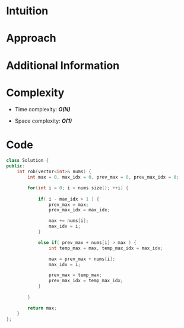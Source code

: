 # Intuition

# Approach

# Additional Information

# Complexity
- Time complexity: ***O(N)***
<!-- Add your time complexity here, e.g. $$O(n)$$ -->

- Space complexity: ***O(1)***
<!-- Add your space complexity here, e.g. $$O(n)$$ -->

# Code
```cpp
class Solution {
public:
    int rob(vector<int>& nums) {
        int max = 0, max_idx = 0, prev_max = 0, prev_max_idx = 0;

        for(int i = 0; i < nums.size(); ++i) {
            
            if( i - max_idx > 1 ) {
                prev_max = max;
                prev_max_idx = max_idx;

                max += nums[i];
                max_idx = i;
            }

            else if( prev_max + nums[i] > max ) {
                int temp_max = max, temp_max_idx = max_idx;

                max = prev_max + nums[i];
                max_idx = i;

                prev_max = temp_max;
                prev_max_idx = temp_max_idx;
            }
            
        }

        return max;
    }
};
```
